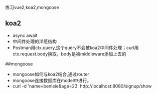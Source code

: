练习vue2,koa2,mongoose

## koa2
+ async  await
+ 中间件处理的洋葱结构
+ Postman用ctx.query,这个query不会被koa2中间件处理；curl用ctx.request.body换取，body是被middleware添加上去的

##mongoose
+ mongoose如何与koa2结合,通过router
+ mongoose连接数据库在model中进行。
+ curl -d 'name=benleie&age=23' http://localhost:8080/signup/show
